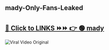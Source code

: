 
 ## mady-Only-Fans-Leaked

# <h2><a href="https://clipsfans.com/mady&ref=git">🔗 Click to LINKS ⏩⏩ 👉 🟢 mady </a></h2>

<a href="https://clipsfans.com/mady&ref=git" rel="nofollow" data-target="animated-image.originalLink"><img src="https://i.ibb.co.com/xMMVF88/686577567.gif" alt="Viral Video Original" style="max-width: 100%; display: inline-block;" data-target="animated-image.originalImage"></a>
